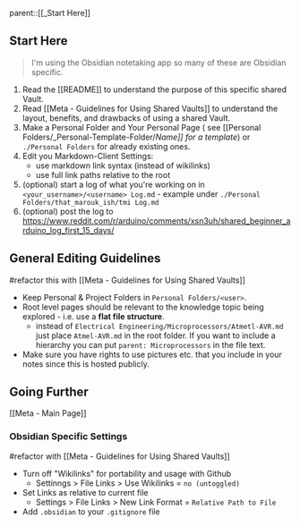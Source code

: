 parent::[[_Start Here]]

## Start Here
> I'm using the Obsidian notetaking app so many of these are Obsidian specific. 

1. Read the [[README]] to understand the purpose of this specific shared Vault. 
2. Read [[Meta - Guidelines for Using Shared Vaults]] to understand the layout, benefits, and drawbacks of using a shared Vault. 
3. Make a Personal Folder and Your Personal Page ( see  [[Personal Folders/_Personal-Template-Folder/_Name]] for a template_) or `./Personal Folders` for already existing ones.
4. Edit you Markdown-Client Settings:
	- use markdown link syntax (instead of wikilinks)
	- use full link paths relative to the root
5. (optional) start a log of what you're working on in `<your_username>/<username> Log.md` - example under `./Personal Folders/that_marouk_ish/tmi Log.md`
6. (optional) post the log to https://www.reddit.com/r/arduino/comments/xsn3uh/shared_beginner_arduino_log_first_15_days/

## General Editing Guidelines
#refactor this with [[Meta - Guidelines for Using Shared Vaults]]

- Keep Personal & Project Folders in `Personal Folders/<user>`. 
- Root level pages should be relevant to the knowledge topic being explored - i.e. use a **flat file structure**. 
	- instead of `Electrical Engineering/Microprocessors/Atmetl-AVR.md` just place `Atmel-AVR.md` in the root folder. If you want to include a hierarchy you can put `parent: Microprocessors` in the file text.
- Make sure you have rights to use pictures etc. that you include in your notes since this is hosted publicly. 

## Going Further
[[Meta - Main Page]]

### Obsidian Specific Settings
#refactor  with [[Meta - Guidelines for Using Shared Vaults]]
- Turn off "Wikilinks" for portability and usage with Github
	- Settinngs > File Links > Use Wikilinks = `no (untoggled)`
-  Set Links as relative to current file
	- Settings > File Links > New Link Format =  `Relative Path to File `
- Add `.obsidian` to your `.gitignore` file 

